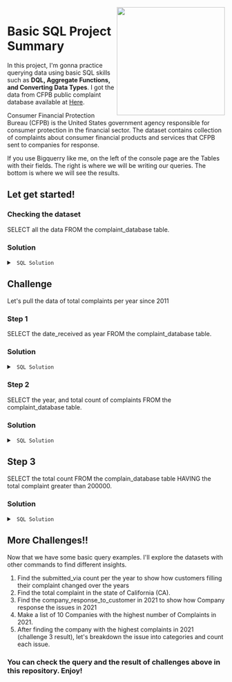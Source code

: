 <img src="https://www.consumerfinance.gov/static/img/logo_161x34@2x.fff273f43f0a.png" width="250" align="right">

# Basic SQL Project Summary

In this project, I'm gonna practice querying data using basic SQL skills such as **DQL, Aggregate Functions, and Converting Data Types**. I got the data from CFPB public complaint database available at <a href="https://console.cloud.google.com/marketplace/product/cfpb/complaint-database">Here</a>.

Consumer Financial Protection Bureau (CFPB) is the United States government agency responsible for consumer protection in the financial sector. 
The dataset contains  collection of complaints about consumer financial products and services that CFPB sent to companies for response.

If you use Bigquerry like me, on the left of the console page are the Tables with their fields. The right is where we will be writing our queries. The bottom is where we will see the results.  

## Let get started!

### Checking the dataset

SELECT all the data FROM the complaint_database table.

### Solution

<details>

<summary> <code> SQL Solution </code> </summary>

```sql
SELECT *
FROM `bigquery-public-data.cfpb_complaints.complaint_database`
LIMIT 1000;
```

</details>

## Challenge

Let's pull the data of total complaints per year since 2011

### Step 1 

SELECT the date_received as year FROM the complaint_database table.

### Solution

<details>

<summary> <code> SQL Solution </code> </summary>

```sql
SELECT EXTRACT(YEAR FROM date_received) AS year
FROM `bigquery-public-data.cfpb_complaints.complaint_database`;
```

</details>

### Step 2

SELECT the year, and total count of complaints FROM the complaint_database table.

### Solution

<details>

<summary> <code> SQL Solution </code> </summary>

```sql
SELECT EXTRACT(YEAR FROM date_received) AS year, count(*) AS total
FROM `bigquery-public-data.cfpb_complaints.complaint_database`
GROUP BY year;
```

</details>

## Step 3

SELECT the total count FROM the complain_database table HAVING the total complaint greater than 200000.

### Solution

<details>

<summary> <code> SQL Solution </code> </summary>

```sql
SELECT EXTRACT(YEAR FROM date_received) AS year, count(*) AS total
FROM `bigquery-public-data.cfpb_complaints.complaint_database`
GROUP BY year
HAVING total > 200000;
```

</details>

## More Challenges!! 

Now that we have some basic query examples.  I'll explore the datasets with other commands to find different insights.

1. Find the submitted_via count per the year to show how customers filling their complaint changed over the years
2. Find the total complaint in the state of California (CA).
3. Find the company_response_to_customer in 2021 to show how Company response the issues in 2021
4. Make a list of 10 Companies with the highest number of Complaints in 2021.
5. After finding the company with the highest complaints in 2021 (challenge 3 result), let's breakdown the issue into categories and count each issue.

### You can check the query and the result of challenges above in this repository. Enjoy!

